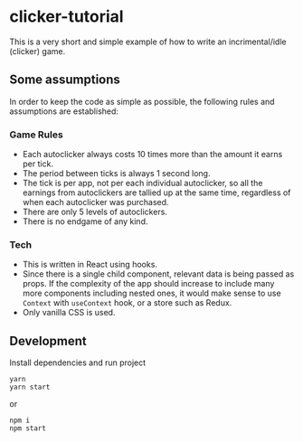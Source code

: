 # clicker-tutorial

This is a very short and simple example of how to write an incrimental/idle (clicker) game.

## Some assumptions

In order to keep the code as simple as possible, the following rules and assumptions are established:

### Game Rules

* Each autoclicker always costs 10 times more than the amount it earns per tick.
* The period between ticks is always 1 second long.
* The tick is per app, not per each individual autoclicker, so all the earnings from autoclickers are tallied up at the same time, regardless of when each autoclicker was purchased.
* There are only 5 levels of autoclickers.
* There is no endgame of any kind.

### Tech

* This is written in React using hooks.
* Since there is a single child component, relevant data is being passed as props. If the complexity of the app should increase to include many more components including nested ones, it would make sense to use `Context` with `useContext` hook, or a store such as Redux.
* Only vanilla CSS is used.

## Development

Install dependencies and run project

```
yarn
yarn start
```

or

```
npm i
npm start
```